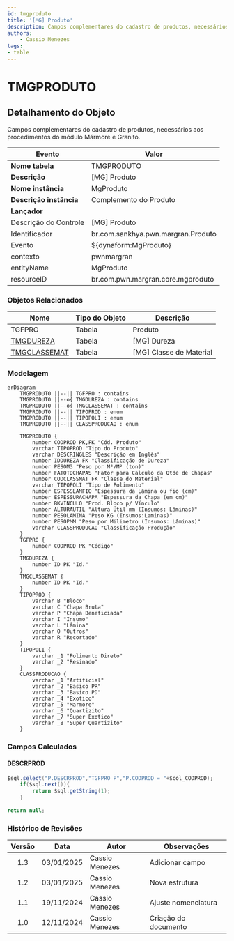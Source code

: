 ```yaml
---
id: tmgproduto
title: '[MG] Produto'
description: Campos complementares do cadastro de produtos, necessários aos procedimentos do módulo Mármore e Granito.
authors:
    - Cassio Menezes
tags: 
- table
---
```

# TMGPRODUTO

## Detalhamento do Objeto

Campos complementares do cadastro de produtos, necessários aos procedimentos do módulo Mármore e Granito.

| Evento | Valor |
|--|--|
| **Nome tabela** | TMGPRODUTO |
| **Descrição** | [MG] Produto |
| **Nome instância** | MgProduto |
| **Descrição instância** | Complemento do Produto |
| **Lançador** |
| Descrição do Controle | [MG] Produto |
| Identificador | br.com.sankhya.pwn.margran.Produto |
| Evento | ${dynaform:MgProduto} |
| contexto | pwnmargran |
| entityName | MgProduto |
| resourceID | br.com.pwn.margran.core.mgproduto |

### Objetos Relacionados

| Nome | Tipo do Objeto | Descrição |
|--|--|--|
| TGFPRO | Tabela | Produto |
| [TMGDUREZA](TMGDUREZA.md) | Tabela | [MG] Dureza |
| [TMGCLASSEMAT](TMGCLASSEMAT.md) | Tabela | [MG] Classe de Material |

### Modelagem

```mermaid
erDiagram
    TMGPRODUTO ||--|| TGFPRO : contains
    TMGPRODUTO ||--o{ TMGDUREZA : contains
    TMGPRODUTO ||--o{ TMGCLASSEMAT : contains
    TMGPRODUTO ||--|| TIPOPROD : enum
    TMGPRODUTO ||--|| TIPOPOLI : enum
    TMGPRODUTO ||--|| CLASSPRODUCAO : enum

    TMGPRODUTO {
        number CODPROD PK,FK "Cód. Produto"
        varchar TIPOPROD "Tipo do Produto"
        varchar DESCRINGLES "Descrição em Inglês"
        number IDDUREZA FK "Classificação de Dureza"
        number PESOM3 "Peso por M³/M² (ton)"
        number FATQTDCHAPAS "Fator para Calculo da Qtde de Chapas"
        number CODCLASSMAT FK "Classe do Material"
        varchar TIPOPOLI "Tipo de Polimento"
        number ESPESSLAMFIO "Espessura da Lâmina ou fio (cm)"
        number ESPESSURACHAPA "Espessura da Chapa (em cm)"
        number BKVINCULO "Prod. Bloco p/ Vínculo"
        number ALTURAUTIL "Altura Útil mm (Insumos: Lâminas)"
        number PESOLAMINA "Peso KG (Insumos:Laminas)"
        number PESOPMM "Peso por Milimetro (Insumos: Lâminas)"
        varchar CLASSPRODUCAO "Classificação Produção"
    }
    TGFPRO {
        number CODPROD PK "Código"
    }
    TMGDUREZA {
        number ID PK "Id."
    }
    TMGCLASSEMAT {
        number ID PK "Id."
    }
    TIPOPROD {
        varchar B "Bloco"
        varchar C "Chapa Bruta"
        varchar P "Chapa Beneficiada"
        varchar I "Insumo"
        varchar L "Lâmina"
        varchar O "Outros"
        varchar R "Recortado"
    }
    TIPOPOLI {
        varchar _1 "Polimento Direto"
        varchar _2 "Resinado"
    }
    CLASSPRODUCAO {
        varchar _1 "Artificial"
        varchar _2 "Basico PR"
        varchar _3 "Basico PD"
        varchar _4 "Exotico"
        varchar _5 "Marmore"
        varchar _6 "Quartizito"
        varchar _7 "Super Exotico"
        varchar _8 "Super Quartizito"
    }
```
### Campos Calculados

#### DESCRPROD

```java
$sql.select("P.DESCRPROD","TGFPRO P","P.CODPROD = "+$col_CODPROD);
	if($sql.next()){
		return $sql.getString(1);
	}
	
return null;
```

### Histórico de Revisões

| Versão | Data | Autor | Observações |
|:--:|:--:|--|--|
| 1.3 | 03/01/2025 | Cassio Menezes | Adicionar campo |
| 1.2 | 03/01/2025 | Cassio Menezes | Nova estrutura |
| 1.1 | 19/11/2024 | Cassio Menezes | Ajuste nomenclatura |
| 1.0 | 12/11/2024 | Cassio Menezes | Criação do documento |
